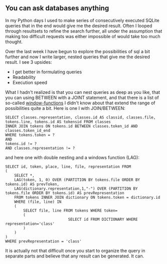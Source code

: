 ## You can ask databases anything

In my Python days I used to make series of consecutively executed SQLite queries that in the end would give me the desired result. Often I looped through resultsets to refine the search further, all under the assumption that making too difficult requests was either impossible of would take too much thought.

Over the last week I have begun to explore the possibilities of sql a bit further and now I write larger, nested queries that give me the desired result. I see 3 upsides:

- I get better in formulating queries
- Readability
- Execution speed

What I hadn't realized is that you can nest queries as deep as you like, that you can using BETWEEN with a JOINT statement, and that there is a list of so-called [window-functions](https://www.sqlitetutorial.net/sqlite-window-functions/) I didn't know about that extend the range of possibilities quite a bit. Here is one I with JOIN/BETWEEN:

```
SELECT classes.representation, classes.id AS classid, classes.file, tokens.line, tokens.id AS tokensid FROM classes 
INNER JOIN tokens ON tokens.id BETWEEN classes.token_id AND classes.token_id_end 
WHERE tokens.token = ? 
AND 
tokens.id != ? 
AND classes.representation != ? 
```

and here one with double nesting and a windows function (LAG):

```
SELECT id, token, place, line, file, representation FROM 
(
	SELECT *, 
	LAG(token, 1, 0) OVER (PARTITION BY tokens.file ORDER BY tokens.id) AS prevToken, 
	LAG(dictionary.representation,1,"-") OVER (PARTITION BY tokens.file ORDER BY tokens.id) AS prevRepresentation 
	FROM tokens INNER JOIN dictionary ON tokens.token = dictionary.id 
	WHERE (file, line) IN 
	(
		SELECT file, line FROM tokens WHERE token=
		(
                            SELECT id FROM DICTIONARY WHERE representation='class'
		)
	)
)
WHERE prevRepresentation = 'class' 
```

It is actually not that difficult once you start to organize the query in separate parts and believe that any result can be generated. It can.